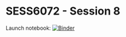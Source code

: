 # SESS6072 - Session 8

Launch notebook: [![Binder](https://mybinder.org/badge_logo.svg)](https://mybinder.org/v2/gh/miquelmassot/uos_sess6072_session8/main?labpath=session8.ipynb)
